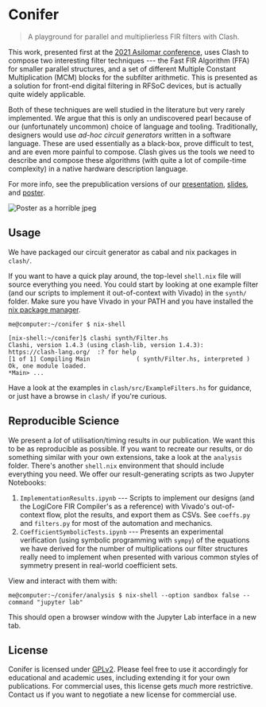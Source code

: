 # Conifer

> A playground for parallel and multiplierless FIR filters with Clash.

This work, presented first at the [2021 Asilomar
conference](https://asilomarsscconf.org/), uses Clash to compose two interesting
filter techniques --- the Fast FIR Algorithm (FFA) for smaller parallel
structures, and a set of different Multiple Constant Multiplication (MCM) blocks
for the subfilter arithmetic. This is presented as a solution for front-end
digital filtering in RFSoC devices, but is actually quite widely applicable.

Both of these techniques are well studied in the literature but very rarely
implemented. We argue that this is only an undiscovered pearl because of our
(unfortunately uncommon) choice of language and tooling. Traditionally,
designers would use _ad-hoc circuit generators_ written in a software
language. These are used essentially as a black-box, prove difficult to test,
and are even more painful to compose. Clash gives us the tools we need to describe
and compose these algorithms (with quite a lot of compile-time complexity) in a
native hardware description language.

For more info, see the prepublication versions of our
[presentation](https://cramsay.co.uk/content/images/2021/10/asilomar_video.mp4),
[slides](https://cramsay.co.uk/content/images/2021/10/asilomar_slides.pdf), and
[poster](https://cramsay.co.uk/content/images/2021/10/asilomar_poster.pdf).

![Poster as a horrible jpeg](https://cramsay.co.uk/content/images/2021/10/asilomar_poster.jpg)

## Usage

We have packaged our circuit generator as cabal and nix packages in `clash/`.

If you want to have a quick play around, the top-level `shell.nix` file will
source everything you need. You could start by looking at one example filter
(and our scripts to implement it out-of-context with Vivado) in the `synth/`
folder. Make sure you have Vivado in your PATH and you have installed the [nix
package manager](https://nixos.org/manual/nix/stable/#chap-installation).

```console
me@computer:~/conifer $ nix-shell

[nix-shell:~/conifer]$ clashi synth/Filter.hs 
Clashi, version 1.4.3 (using clash-lib, version 1.4.3):
https://clash-lang.org/  :? for help
[1 of 1] Compiling Main             ( synth/Filter.hs, interpreted )
Ok, one module loaded.
*Main> ...
```

Have a look at the examples in `clash/src/ExampleFilters.hs` for guidance, or
just have a browse in `clash/` if you're curious.

## Reproducible Science

We present a _lot_ of utilisation/timing results in our publication. We want this
to be as reproducible as possible. If you want to recreate our results, or do
something similar with your own extensions, take a look at the `analysis`
folder. There's another `shell.nix` environment that should include everything
you need. We offer our result-generating scripts as two Jupyter Notebooks:

  1. `ImplementationResults.ipynb` --- Scripts to implement our designs (and
     the LogiCore FIR Compiler's as a reference) with Vivado's out-of-context
     flow, plot the results, and export them as CSVs. See `coeffs.py` and
     `filters.py` for most of the automation and mechanics.
  2. `CoefficientSymbolicTests.ipynb` --- Presents an experimental verification
     (using symbolic programming with `sympy`) of the equations we have derived
     for the number of multiplications our filter structures really need to
     implement when presented with various common styles of symmetry present in
     real-world coefficient sets.

View and interact with them with:
```console
me@computer:~/conifer/analysis $ nix-shell --option sandbox false --command "jupyter lab"
```
This should open a browser window with the Jupyter Lab interface in a new tab.

## License

Conifer is licensed under [GPLv2](./LICENSE). Please feel free to use it
accordingly for educational and academic uses, including extending it for your
own publications. For commercial uses, this license gets *much* more restrictive.
Contact us if you want to negotiate a new license for commercial use.
